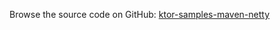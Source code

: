 [//]: # (title: Maven with Netty)
[//]: # (category: samples)
[//]: # (caption: Maven with Netty)

Browse the source code on GitHub: [ktor-samples-maven-netty](https://github.com/ktorio/ktor-samples/tree/1.3.0/other/maven-netty)

